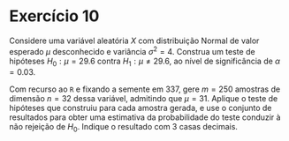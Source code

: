 # Exercício 10

Considere uma variável aleatória $X$ com distribuição Normal de valor esperado $\mu$ desconhecido e variância $\sigma^{2} = 4$. Construa um teste de hipóteses $H_{0} : \mu=29.6$ contra $H_{1} : \mu \not= 29.6$, ao nível de significância de $\alpha = 0.03$.

Com recurso ao `R` e fixando a semente em $337$, gere $m = 250$ amostras de dimensão $n = 32$ dessa variável, admitindo que $\mu = 31$. Aplique o teste de hipóteses que construiu para cada amostra gerada, e use o conjunto de resultados para obter uma estimativa da probabilidade do teste conduzir à não rejeição de $H_{0}$. Indique o resultado com 3 casas decimais.
